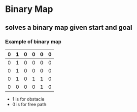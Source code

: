 # **Binary Map**
## solves a binary map given start and goal


### Example of binary map
|0  |1  |0  |0  |0  |0  |
|---|---|---|---|---|---|
|0  |1  |0  |0  |0  |0  |      
|0  |1  |0  |0  |0  |0  |      
|0  |1  |0  |1  |1  |0  |      
|0  |0  |0  |0  |1  |0  |      

+ 1 is for obstacle
+ 0 is for free path
